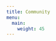 ```yaml
---
title: Community
menu:
  main:
    weight: 45
---
```


<!--add blocks of content here to add more sections to the community page -->
